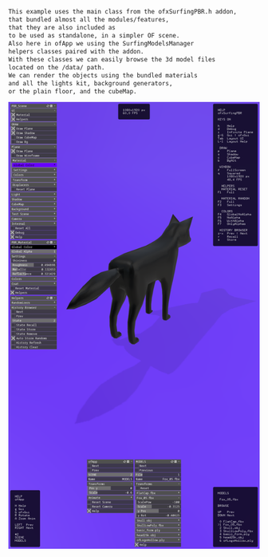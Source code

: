 	This example uses the main class from the ofxSurfingPBR.h addon,
	that bundled almost all the modules/features, 
	that they are also included as
	to be used as standalone, in a simpler OF scene.
	Also here in ofApp we using the SurfingModelsManager 
	helpers classes paired with the addon.
	With these classes we can easily browse the 3d model files 
	located on the /data/ path.
	We can render the objects using the bundled materials 
	and all the lights kit, background generators,
	or the plain floor, and the cubeMap.

![](Capture.PNG)